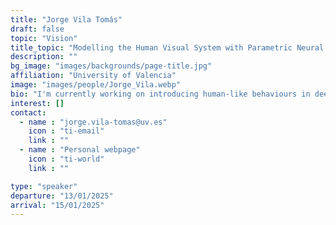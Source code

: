 ```yaml
---
title: "Jorge Vila Tomás"
draft: false
topic: "Vision"
title_topic: "Modelling the Human Visual System with Parametric Neural Networks"
description: ""
bg_image: "images/backgrounds/page-title.jpg"
affiliation: "University of Valencia"
image: "images/people/Jorge_Vila.webp"
bio: "I'm currently working on introducing human-like behaviours in deep learning models and measuring perceptual distances. I'm interested as well in generative models and reinforcement learning."
interest: []
contact:
  - name : "jorge.vila-tomas@uv.es"
    icon : "ti-email"
    link : ""
  - name : "Personal webpage"
    icon : "ti-world"
    link : ""

type: "speaker"
departure: "13/01/2025"
arrival: "15/01/2025"
---
```




